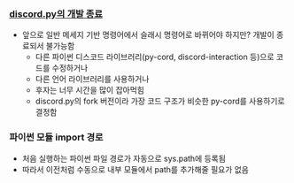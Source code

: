 ### [discord.py의 개발 종료](https://gist.github.com/Rapptz/4a2f62751b9600a31a0d3c78100287f1)
- 앞으로 일반 메세지 기반 명령어에서 슬래시 명령어로 바뀌어야 하지만? 개발이 종료되서 불가능함
  - 다른 파이썬 디스코드 라이브러리(py-cord, discord-interaction 등)으로 코드를 수정하거나 
  - 다른 언어 라이브러리를 사용하거나
  - 후자는 너무 시간을 많이 잡아먹힘
  - discord.py의 fork 버전이라 가장 코드 구조가 비슷한 py-cord를 사용하기로 결정함

### 파이썬 모듈 import 경로
- 처음 실행하는 파이썬 파일 경로가 자동으로 sys.path에 등록됨
- 따라서 이전처럼 수동으로 내부 모듈에서 path를 추가해줄 필요가 없음